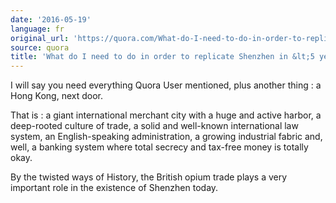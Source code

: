 ```yaml
---
date: '2016-05-19'
language: fr
original_url: 'https://quora.com/What-do-I-need-to-do-in-order-to-replicate-Shenzhen-in-5-years/answer/Clément-Renaud'
source: quora
title: 'What do I need to do in order to replicate Shenzhen in &lt;5 years?'
---
```


I will say you need everything Quora User mentioned, plus another thing
: a Hong Kong, next door.

That is : a giant international merchant city with a huge and active
harbor, a deep-rooted culture of trade, a solid and well-known
international law system, an English-speaking administration, a growing
industrial fabric and, well, a banking system where total secrecy and
tax-free money is totally okay.

By the twisted ways of History, the British opium trade plays a very
important role in the existence of Shenzhen today.
